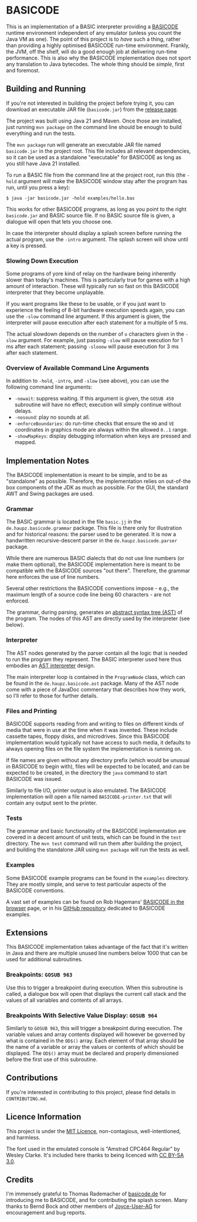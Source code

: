 # BASICODE

This is an implementation of a BASIC interpreter providing a [BASICODE](https://en.wikipedia.org/wiki/BASICODE)
runtime environment independent of any emulator (unless you count the Java VM as
one). The point of this project is to _have_ such a thing, rather than 
providing a highly optimised BASICODE run-time environment. Frankly, the JVM,
off the shelf, will do a good enough job at delivering run-time performance. 
This is also why the BASICODE implementation does not sport any translation 
to Java bytecodes. The whole thing should be _simple_, first and foremost.

## Building and Running

If you're not interested in building the project before trying it, you can 
download an executable JAR file (`basicode.jar`) from the
[release page](https://github.com/mhaupt/basicode/releases).

The project was built using Java 21 and Maven. Once those are installed, just 
running `mvn package` on the command line should be enough to build 
everything and run the tests.

The `mvn package` run will generate an executable JAR file named
`basicode.jar` in the project root. This file includes all relevant 
dependencies, so it can be used as a standalone "executable" for BASICODE as
long as you still have Java 21 installed.

To run a BASIC file from the command line at the project root, run this (the 
`-hold` argument will make the BASICODE window stay after the program has 
run, until you press a key):

```
$ java -jar basicode.jar -hold examples/hello.bas 
```

This works for other BASICODE programs, as long as you point to the right 
`basicode.jar` and BASIC source file. If no BASIC source file is given, a 
dialogue will open that lets you choose one.

In case the interpreter should display a splash screen before running the 
actual program, use the `-intro` argument. The splash screen will show until 
a key is pressed.

### Slowing Down Execution

Some programs of yore kind of relay on the hardware being inherently slower 
than today's machines. This is particularly true for games with a high 
amount of interaction. These will typically run so fast on this BASICODE 
interpreter that they become unplayable.

If you want programs like these to be usable, or if you just want to 
experience the feeling of 8-bit hardware execution speeds again, you can use 
the `-slow` command line argument. If this argument is given, the 
interpreter will pause execution after each statement for a multiple of 5 ms.

The actual slowdown depends on the number of `o` characters given in the 
`-slow` argument. For example, just passing `-slow` will pause execution for 
1 ms after each statement; passing `-slooow` will pause execution for 3 ms after
each statement.

### Overview of Available Command Line Arguments

In addition to `-hold`, `-intro`, and `-slow` (see above), you can use the 
following command line arguments:

*   `-nowait`: suppress waiting. If this argument is given, the `GOSUB 450` 
    subroutine will have no effect; execution will simply continue without 
    delays.
*   `-nosound`: play no sounds at all.
*   `-enforceBoundaries`: do run-time checks that ensure the `HO` and `VE` 
    coordinates in graphics mode are always within the allowed `0..1` range.
*   `-showMapKeys`: display debugging information when keys are pressed and 
    mapped.

## Implementation Notes

The BASICODE implementation is meant to be simple, and to be as "standalone" 
as possible. Therefore, the implementation relies on out-of-the box 
components of the JDK as much as possible. For the GUI, the standard AWT and
Swing packages are used.

### Grammar

The BASIC grammar is located in the file `basic.jj` in the
`de.haupz.basicode.grammar` package. This file is there only for illustration 
and for historical reasons: the parser used to be generated. It is now a 
handwritten recursive-descent parser in the `de.haupz.basicode.parser` package.

While there are numerous BASIC dialects that do not use line numbers (or 
make them optional), the BASICODE implementation here is meant to be 
compatible with the BASICODE sources "out there". Therefore, the grammar 
here enforces the use of line numbers.

Several other restrictions the BASICODE conventions impose - e.g., the 
maximum length of a source code line being 60 characters - are not enforced.

The grammar, during parsing, generates an [abstract syntax tree (AST)](https://en.wikipedia.org/wiki/Abstract_syntax_tree)
of the program. The nodes of this AST are directly used by the interpreter 
(see below).

### Interpreter

The AST nodes generated by the parser contain all the logic that is needed 
to run the program they represent. The BASIC interpreter used here thus 
embodies an [AST interpreter](https://en.wikipedia.org/wiki/Interpreter_(computing)#Abstract_syntax_tree_interpreters)
design.

The main interpreter loop is contained in the `ProgramNode` class, which can 
be found in the `de.haupz.basicode.ast` package. Many of the AST node 
come with a piece of JavaDoc commentary that describes how they work, so 
I'll refer to those for further details.

### Files and Printing

BASICODE supports reading from and writing to files on different kinds of 
media that were in use at the time when it was invented. These include 
cassette tapes, floppy disks, and microdrives. Since this BASICODE 
implementation would typically not have access to such media, it defaults to 
always opening files on the file system the implementation is running on.

If file names are given without any directory prefix (which would be unusual 
in BASICODE to begin with), files will be expected to be located, and can be 
expected to be created, in the directory the `java` command to start 
BASICODE was issued.

Similarly to file I/O, printer output is also emulated. The BASICODE 
implementation will open a file named `BASICODE-printer.txt` that will 
contain any output sent to the printer.

### Tests

The grammar and basic functionality of the BASICODE implementation are 
covered in a decent amount of unit tests, which can be found in the `test` 
directory. The `mvn test` command will run them after building the project, 
and building the standalone JAR using `mvn package` will run the tests as 
well.

### Examples

Some BASICODE example programs can be found in the `examples` directory. 
They are mostly simple, and serve to test particular aspects of the BASICODE 
conventions.

A vast set of examples can be found on Rob Hagemans' [BASICODE in the browser](http://robhagemans.github.io/basicode/)
page, or in his [GitHub repository](https://github.com/robhagemans/basicode) 
dedicated to BASICODE examples.

## Extensions

This BASICODE implementation takes advantage of the fact that it's written in
Java and there are multiple unused line numbers below 1000 that can be used 
for additional subroutines.

### Breakpoints: `GOSUB 963`

Use this to trigger a breakpoint during execution. When this subroutine is 
called, a dialogue box will open that displays the current call stack and 
the values of all variables and contents of all arrays.

### Breakpoints With Selective Value Display: `GOSUB 964`

Similarly to `GOSUB 963`, this will trigger a breakpoint during execution. 
The variable values and array contents displayed will however be governed by 
what is contained in the `OD$()` array. Each element of that array should be 
the name of a variable or array the values or contents of which should be 
displayed. The `OD$()` array must be declared and properly dimensioned before 
the first use of this subroutine.

## Contributions

If you're interested in contributing to this project, please find details in 
`CONTRIBUTING.md`.

## Licence Information

This project is under the [MIT Licence](https://mit-license.org/), 
non-contagious, well-intentioned, and harmless.

The font used in the emulated console is "Amstrad CPC464 Regular" by Wesley 
Clarke. It's included here thanks to being licenced with [CC BY-SA 3.0](https://creativecommons.org/licenses/by-sa/3.0/).

## Credits

I'm immensely grateful to Thomas Rademacher of [basicode.de](https://basicode.de/)
for introducing me to BASICODE, and for contributing the splash screen. Many 
thanks to Bernd Bock and other members of [Joyce-User-AG](https://joyce.de/) 
for encouragement and bug reports.
